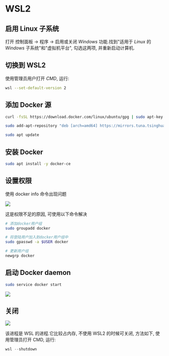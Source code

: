 <!--
 * @Description: 
 * @Version: 1.0
 * @Autor: DaLao
 * @Email: dalao@xxx.com
 * @Date: 2021-01-16 17:59:34
 * @LastEditors: dalao
 * @LastEditTime: 2023-04-05 02:24:06
-->

# WSL2


## 启用 Linux 子系统


打开 控制面板 -> 程序 -> 启用或关闭 $Windows$ 功能.找到"适用于 $Linux$ 的 $Windows$ 子系统"和"虚拟机平台", 勾选这两项, 并重新启动计算机.



## 切换到 WSL2


使用管理员用户打开 $CMD$, 运行:

```sh
wsl --set-default-version 2
```


## 添加 Docker 源


```sh
curl -fsSL https://download.docker.com/linux/ubuntu/gpg | sudo apt-key add -

sudo add-apt-repository "deb [arch=amd64] https://mirrors.tuna.tsinghua.edu.cn/docker-ce/linux/ubuntu $(lsb_release -cs) stable"

sudo apt update
```


## 安装 Docker


```sh
sudo apt install -y docker-ce
```



## 设置权限


使用 docker info 命令出现问题

![](https://cdn.hurra.ltd/img/20200721210505.png)

这是权限不足的原因, 可使用以下命令解决

```sh
# 添加docker用户组
sudo groupadd docker

# 将登陆用户加入到docker用户组中
sudo gpasswd -a $USER docker

# 更新用户组
newgrp docker
```


## 启动 Docker daemon


```sh
sudo service docker start
```

![](https://cdn.hurra.ltd/img/20200721210744.png)



## 关闭


![](https://cdn.hurra.ltd/img/20200721211633.png)

该进程是 WSL 的进程.它比较占内存, 不使用 WSL2 的时候可关闭, 方法如下, 使用管理员打开 CMD, 运行:

```s
wsl --shutdown
```